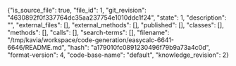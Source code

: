 {"is_source_file": true, "file_id": 1, "git_revision": "4630892f0f337764dc35aa237754e1010ddc1f24", "state": 1, "description": "", "external_files": [], "external_methods": [], "published": [], "classes": [], "methods": [], "calls": [], "search-terms": [], "filename": "/tmp/kavia/workspace/code-generation/easycalc-6641-6646/README.md", "hash": "a179010fc0891230496f79b9a73a4c0d", "format-version": 4, "code-base-name": "default", "knowledge_revision": 2}